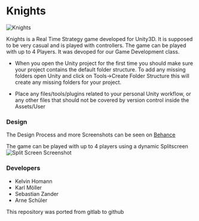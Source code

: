 # Knights

![Knights](https://i.imgur.com/LfAYMLV.png)

Knights is a Real Time Strategy game developed for Unity3D. It is supposed to be very casual and is played with controllers. The game can be played with up to 4 Players. It was devoped for our Game Development class. 

- 	When you open the Unity project for the first time you should make sure your project contains
	the default folder structure. To add any missing folders open Unity and click on
		Tools->Create Folder Structure
	this will create any missing folders for your project.

-	Place any files/tools/plugins related to your personal Unity workflow,
	or any other files that should not be covered by version control inside
	the Assets/User

### Design

The Design Process and more Screenshots can be seen on [Behance]()

The game can be played with up to 4 players using a dynamic Splitscreen
![Split Screen Screenshot](https://i.imgur.com/ATcgp8b.jpg)

### Developers

* Kelvin Homann
* Karl Möller
* Sebastian Zander
* Arne Schüler

This repository was ported from gitlab to github
